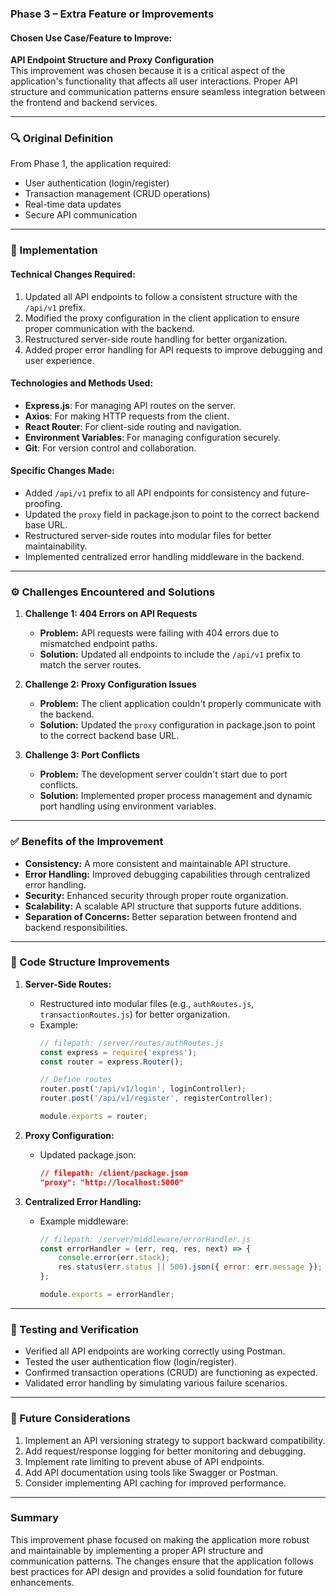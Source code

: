 

### **Phase 3 – Extra Feature or Improvements** 

#### **Chosen Use Case/Feature to Improve:**
**API Endpoint Structure and Proxy Configuration**  
This improvement was chosen because it is a critical aspect of the application's functionality that affects all user interactions. Proper API structure and communication patterns ensure seamless integration between the frontend and backend services.

---

### **🔍 Original Definition**
From Phase 1, the application required:
- User authentication (login/register)
- Transaction management (CRUD operations)
- Real-time data updates
- Secure API communication

---

### **🔄 Implementation**

#### **Technical Changes Required:**
1. Updated all API endpoints to follow a consistent structure with the `/api/v1` prefix.
2. Modified the proxy configuration in the client application to ensure proper communication with the backend.
3. Restructured server-side route handling for better organization.
4. Added proper error handling for API requests to improve debugging and user experience.

#### **Technologies and Methods Used:**
- **Express.js**: For managing API routes on the server.
- **Axios**: For making HTTP requests from the client.
- **React Router**: For client-side routing and navigation.
- **Environment Variables**: For managing configuration securely.
- **Git**: For version control and collaboration.

#### **Specific Changes Made:**
- Added `/api/v1` prefix to all API endpoints for consistency and future-proofing.
- Updated the `proxy` field in package.json to point to the correct backend base URL.
- Restructured server-side routes into modular files for better maintainability.
- Implemented centralized error handling middleware in the backend.

---

### **⚙️ Challenges Encountered and Solutions**

1. **Challenge 1: 404 Errors on API Requests**
   - **Problem:** API requests were failing with 404 errors due to mismatched endpoint paths.
   - **Solution:** Updated all endpoints to include the `/api/v1` prefix to match the server routes.

2. **Challenge 2: Proxy Configuration Issues**
   - **Problem:** The client application couldn't properly communicate with the backend.
   - **Solution:** Updated the `proxy` configuration in package.json to point to the correct backend base URL.

3. **Challenge 3: Port Conflicts**
   - **Problem:** The development server couldn't start due to port conflicts.
   - **Solution:** Implemented proper process management and dynamic port handling using environment variables.

---

### **✅ Benefits of the Improvement**
- **Consistency:** A more consistent and maintainable API structure.
- **Error Handling:** Improved debugging capabilities through centralized error handling.
- **Security:** Enhanced security through proper route organization.
- **Scalability:** A scalable API structure that supports future additions.
- **Separation of Concerns:** Better separation between frontend and backend responsibilities.

---

### **📂 Code Structure Improvements**
1. **Server-Side Routes:**
   - Restructured into modular files (e.g., `authRoutes.js`, `transactionRoutes.js`) for better organization.
   - Example:
     ```javascript
     // filepath: /server/routes/authRoutes.js
     const express = require('express');
     const router = express.Router();

     // Define routes
     router.post('/api/v1/login', loginController);
     router.post('/api/v1/register', registerController);

     module.exports = router;
     ```

2. **Proxy Configuration:**
   - Updated package.json:
     ```json
     // filepath: /client/package.json
     "proxy": "http://localhost:5000"
     ```

3. **Centralized Error Handling:**
   - Example middleware:
     ```javascript
     // filepath: /server/middleware/errorHandler.js
     const errorHandler = (err, req, res, next) => {
         console.error(err.stack);
         res.status(err.status || 500).json({ error: err.message });
     };

     module.exports = errorHandler;
     ```

---

### **🧪 Testing and Verification**
- Verified all API endpoints are working correctly using Postman.
- Tested the user authentication flow (login/register).
- Confirmed transaction operations (CRUD) are functioning as expected.
- Validated error handling by simulating various failure scenarios.

---

### **🚀 Future Considerations**
1. Implement an API versioning strategy to support backward compatibility.
2. Add request/response logging for better monitoring and debugging.
3. Implement rate limiting to prevent abuse of API endpoints.
4. Add API documentation using tools like Swagger or Postman.
5. Consider implementing API caching for improved performance.

---

### **Summary**
This improvement phase focused on making the application more robust and maintainable by implementing a proper API structure
and communication patterns. The changes ensure that the application follows best practices for API design and provides a solid foundation for future enhancements.


